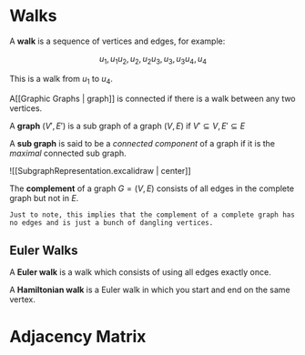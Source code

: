 # Walks

A **walk** is a sequence of vertices and edges, for example: 

$$u_{1},u_{1}u_{2}, u_{2}, u_{2}u_{3}, u_{3}, u_{3}u_{4},u_{4}$$

This is a walk from $u_{1}$ to $u_{4}$.

A[[Graphic Graphs | graph]] is connected if there is a walk between any two vertices.

A **graph** $(V\prime, E\prime)$ is a sub graph of a graph $(V,E)$ if $V\prime \subseteq V, E\prime \subseteq E$

A **sub graph** is said to be a *connected component* of a graph if it is the *maximal* connected sub graph. 

![[SubgraphRepresentation.excalidraw | center]]

The **complement** of a graph $G=(V,E)$ consists of all edges in the complete graph but not in $E$. 

```ad-important
Just to note, this implies that the complement of a complete graph has no edges and is just a bunch of dangling vertices.
```

## Euler Walks

A **Euler walk** is a walk which consists of using all edges exactly once.

A **Hamiltonian walk** is a Euler walk in which you start and end on the same vertex. 


# Adjacency Matrix

